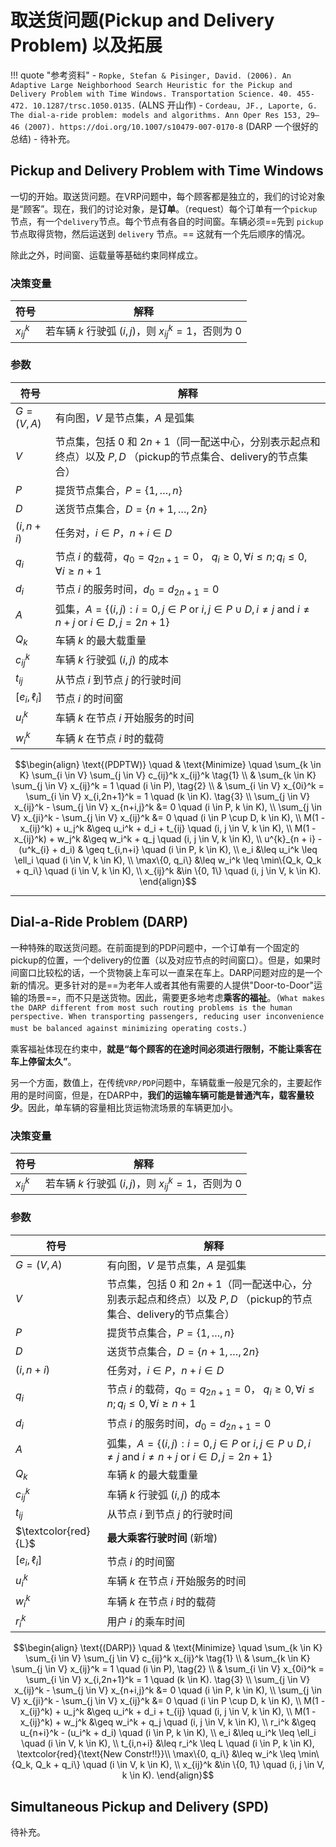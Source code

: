 # 取送货问题(Pickup and Delivery Problem) 以及拓展

!!! quote "参考资料"
    - `Ropke, Stefan & Pisinger, David. (2006). An Adaptive Large Neighborhood Search Heuristic for the Pickup and Delivery Problem with Time Windows. Transportation Science. 40. 455-472. 10.1287/trsc.1050.0135.` (ALNS 开山作)
    - `Cordeau, JF., Laporte, G. The dial-a-ride problem: models and algorithms. Ann Oper Res 153, 29–46 (2007). https://doi.org/10.1007/s10479-007-0170-8` (DARP 一个很好的总结) 
    - 待补充。

## Pickup and Delivery Problem with Time Windows 

一切的开始。取送货问题。在VRP问题中，每个顾客都是独立的，我们的讨论对象是“顾客”。现在，我们的讨论对象，是**订单**。（request）每个订单有一个`pickup`节点，有一个`delivery`节点。每个节点有各自的时间窗。车辆必须==先到 `pickup` 节点取得货物，然后运送到 `delivery` 节点。== 这就有一个先后顺序的情况。

除此之外，时间窗、运载量等基础约束同样成立。

### 决策变量

| 符号       | 解释                                                    |
| ---------- | ------------------------------------------------------- |
| $x_{ij}^k$ | 若车辆 $k$ 行驶弧 $(i, j)$，则 $x_{ij}^k = 1$，否则为 0 |

### 参数

| 符号            | 解释                                                                                                                                      |
| --------------- | ----------------------------------------------------------------------------------------------------------------------------------------- |
| $G = (V, A)$    | 有向图，$V$ 是节点集，$A$ 是弧集                                                                                                          |
| $V$             | 节点集，包括 $0$ 和 $2n+1$（同一配送中心，分别表示起点和终点）以及 $P, D$ （pickup的节点集合、delivery的节点集合）                        |
| $P$             | 提货节点集合，$P = \{1, \dots, n\}$                                                                                                       |
| $D$             | 送货节点集合，$D = \{n+1, \dots, 2n\}$                                                                                                    |
| $(i, n+i)$      | 任务对，$i \in P$，$n+i \in D$                                                                                                            |
| $q_i$           | 节点 $i$ 的载荷，$q_0 = q_{2n+1} = 0$， $q_i \geq 0, \forall i \leq n; q_i \leq 0, \forall i \geq n + 1$                                  |
| $d_i$           | 节点 $i$ 的服务时间，$d_0 = d_{2n+1} = 0$                                                                                                 |
| $A$             | 弧集，$A = \{(i, j): i = 0, j \in P \text{ or } i, j \in P \cup D, i \neq j \text{ and } i \neq n + j \text{ or } i \in D , j = 2n + 1\}$ |
| $Q_k$           | 车辆 $k$ 的最大载重量                                                                                                                     |
| $c_{ij}^k$      | 车辆 $k$ 行驶弧 $(i, j)$ 的成本                                                                                                           |
| $t_{ij}$        | 从节点 $i$ 到节点 $j$ 的行驶时间                                                                                                          |
| $[e_i, \ell_i]$ | 节点 $i$ 的时间窗                                                                                                                         |
| $u_i^k$         | 车辆 $k$ 在节点 $i$ 开始服务的时间                                                                                                        |
| $w_i^k$         | 车辆 $k$ 在节点 $i$ 时的载荷                                                                                                              |



$$\begin{align}
\text{(PDPTW)} \quad & \text{Minimize} \quad \sum_{k \in K} \sum_{i \in V} \sum_{j \in V} c_{ij}^k x_{ij}^k \tag{1} \\
& \sum_{k \in K} \sum_{j \in V} x_{ij}^k = 1 \quad (i \in P), \tag{2} \\
& \sum_{i \in V} x_{0i}^k = \sum_{i \in V} x_{i,2n+1}^k = 1 \quad (k \in K). \tag{3} \\
\sum_{j \in V} x_{ij}^k - \sum_{j \in V} x_{n+i,j}^k &= 0 \quad (i \in P, k \in K), \\
\sum_{j \in V} x_{ji}^k - \sum_{j \in V} x_{ij}^k &= 0 \quad (i \in P \cup D, k \in K), \\
M(1 - x_{ij}^k) + u_j^k &\geq u_i^k + d_i + t_{ij} \quad (i, j \in V, k \in K), \\
M(1 - x_{ij}^k) + w_j^k &\geq w_i^k + q_j  \quad (i, j \in V, k \in K), \\
u^{k}_{n + i} - (u^k_{i} + d_i) & \geq t_{i,n+i} \quad (i \in P, k \in K), \\
e_i &\leq u_i^k \leq \ell_i \quad (i \in V, k \in K), \\
\max\{0, q_i\} &\leq w_i^k \leq \min\{Q_k, Q_k + q_i\} \quad (i \in V, k \in K), \\
x_{ij}^k &\in \{0, 1\} \quad (i, j \in V, k \in K).
\end{align}$$




-----------


## Dial-a-Ride Problem (DARP)

一种特殊的取送货问题。在前面提到的PDP问题中，一个订单有一个固定的pickup的位置，一个delivery的位置（以及对应节点的时间窗口）。但是，如果时间窗口比较松的话，一个货物装上车可以一直呆在车上。DARP问题对应的是一个新的情况。更多针对的是==为老年人或者其他有需要的人提供"Door-to-Door"运输的场景==，而不只是送货物。因此，需要更多地考虑**乘客的福祉**。（`What makes the DARP different from most such routing problems is the human perspective. When transporting passengers, reducing user inconvenience must be balanced against minimizing operating costs.`）

乘客福祉体现在约束中，**就是“每个顾客的在途时间必须进行限制，不能让乘客在车上停留太久”**。

另一个方面，数值上，在传统`VRP/PDP`问题中，车辆载重一般是冗余的，主要起作用的是时间窗，但是，在DARP中，**我们的运输车辆可能是普通汽车，载客量较少**。因此，单车辆的容量相比货运物流场景的车辆更加小。

### 决策变量

| 符号       | 解释                                                    |
| ---------- | ------------------------------------------------------- |
| $x_{ij}^k$ | 若车辆 $k$ 行驶弧 $(i, j)$，则 $x_{ij}^k = 1$，否则为 0 |

### 参数

| 符号                 | 解释                                                                                                                                      |
| -------------------- | ----------------------------------------------------------------------------------------------------------------------------------------- |
| $G = (V, A)$         | 有向图，$V$ 是节点集，$A$ 是弧集                                                                                                          |
| $V$                  | 节点集，包括 $0$ 和 $2n+1$（同一配送中心，分别表示起点和终点）以及 $P, D$ （pickup的节点集合、delivery的节点集合）                        |
| $P$                  | 提货节点集合，$P = \{1, \dots, n\}$                                                                                                       |
| $D$                  | 送货节点集合，$D = \{n+1, \dots, 2n\}$                                                                                                    |
| $(i, n+i)$           | 任务对，$i \in P$，$n+i \in D$                                                                                                            |
| $q_i$                | 节点 $i$ 的载荷，$q_0 = q_{2n+1} = 0$， $q_i \geq 0, \forall i \leq n; q_i \leq 0, \forall i \geq n + 1$                                  |
| $d_i$                | 节点 $i$ 的服务时间，$d_0 = d_{2n+1} = 0$                                                                                                 |
| $A$                  | 弧集，$A = \{(i, j): i = 0, j \in P \text{ or } i, j \in P \cup D, i \neq j \text{ and } i \neq n + j \text{ or } i \in D , j = 2n + 1\}$ |
| $Q_k$                | 车辆 $k$ 的最大载重量                                                                                                                     |
| $c_{ij}^k$           | 车辆 $k$ 行驶弧 $(i, j)$ 的成本                                                                                                           |
| $t_{ij}$             | 从节点 $i$ 到节点 $j$ 的行驶时间                                                                                                          |
| $\textcolor{red}{L}$ | **最大乘客行驶时间**  (新增)                                                                                                              |
| $[e_i, \ell_i]$      | 节点 $i$ 的时间窗                                                                                                                         |
| $u_i^k$              | 车辆 $k$ 在节点 $i$ 开始服务的时间                                                                                                        |
| $w_i^k$              | 车辆 $k$ 在节点 $i$ 时的载荷                                                                                                              |
| $r_i^k$              | 用户 $i$ 的乘车时间                                                                                                                       |



$$\begin{align}
\text{(DARP)} \quad & \text{Minimize} \quad \sum_{k \in K} \sum_{i \in V} \sum_{j \in V} c_{ij}^k x_{ij}^k \tag{1} \\
& \sum_{k \in K} \sum_{j \in V} x_{ij}^k = 1 \quad (i \in P), \tag{2} \\
& \sum_{i \in V} x_{0i}^k = \sum_{i \in V} x_{i,2n+1}^k = 1 \quad (k \in K). \tag{3} \\
\sum_{j \in V} x_{ij}^k - \sum_{j \in V} x_{n+i,j}^k &= 0 \quad (i \in P, k \in K), \\
\sum_{j \in V} x_{ji}^k - \sum_{j \in V} x_{ij}^k &= 0 \quad (i \in P \cup D, k \in K), \\
M(1 - x_{ij}^k) + u_j^k &\geq u_i^k + d_i + t_{ij} \quad (i, j \in V, k \in K), \\
M(1 - x_{ij}^k) + w_j^k &\geq w_i^k + q_j  \quad (i, j \in V, k \in K), \\
r_i^k &\geq u_{n+i}^k - (u_i^k + d_i) \quad (i \in P, k \in K), \\
e_i &\leq u_i^k \leq \ell_i \quad (i \in V, k \in K), \\
t_{i,n+i} &\leq r_i^k \leq L \quad (i \in P, k \in K), \textcolor{red}{\text{New Constr!!}}\\
\max\{0, q_i\} &\leq w_i^k \leq \min\{Q_k, Q_k + q_i\} \quad (i \in V, k \in K), \\
x_{ij}^k &\in \{0, 1\} \quad (i, j \in V, k \in K).
\end{align}$$


## Simultaneous Pickup and Delivery (SPD)

待补充。